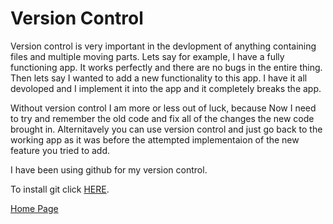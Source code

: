 # Version Control
Version control is very important in the devlopment of anything containing files and multiple moving parts. Lets say for example, I have a fully functioning app. It works perfectly and there are no bugs in the entire thing. Then lets say I wanted to add a new functionality to this app. I have it all devoloped and I implement it into the app and it completely breaks the app. 

Without version control I am more or less out of luck, because Now I need to try and remember the old code and fix all of the changes the new code brought in. Alternitavely you can use version control and just go back to the working app as it was before the attempted implementaion of the new feature you tried to add.

I have been using github for my version control.

To install git click [HERE](https://git-scm.com/downloads).


[Home Page](index.md)